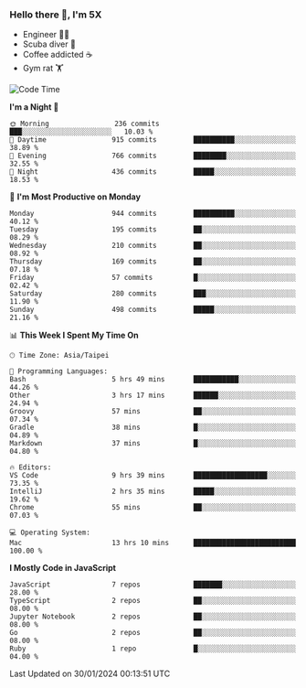 ### Hello there 👋, I'm 5X

* Engineer 👨‍💻
* Scuba diver 🤿
* Coffee addicted ☕️
* Gym rat 🏋️

<!--START_SECTION:waka-->
![Code Time](http://img.shields.io/badge/Code%20Time-781%20hrs%2024%20mins-blue)

**I'm a Night 🦉** 

```text
🌞 Morning                236 commits         ███░░░░░░░░░░░░░░░░░░░░░░   10.03 % 
🌆 Daytime                915 commits         ██████████░░░░░░░░░░░░░░░   38.89 % 
🌃 Evening                766 commits         ████████░░░░░░░░░░░░░░░░░   32.55 % 
🌙 Night                  436 commits         █████░░░░░░░░░░░░░░░░░░░░   18.53 % 
```
📅 **I'm Most Productive on Monday** 

```text
Monday                   944 commits         ██████████░░░░░░░░░░░░░░░   40.12 % 
Tuesday                  195 commits         ██░░░░░░░░░░░░░░░░░░░░░░░   08.29 % 
Wednesday                210 commits         ██░░░░░░░░░░░░░░░░░░░░░░░   08.92 % 
Thursday                 169 commits         ██░░░░░░░░░░░░░░░░░░░░░░░   07.18 % 
Friday                   57 commits          █░░░░░░░░░░░░░░░░░░░░░░░░   02.42 % 
Saturday                 280 commits         ███░░░░░░░░░░░░░░░░░░░░░░   11.90 % 
Sunday                   498 commits         █████░░░░░░░░░░░░░░░░░░░░   21.16 % 
```


📊 **This Week I Spent My Time On** 

```text
🕑︎ Time Zone: Asia/Taipei

💬 Programming Languages: 
Bash                     5 hrs 49 mins       ███████████░░░░░░░░░░░░░░   44.26 % 
Other                    3 hrs 17 mins       ██████░░░░░░░░░░░░░░░░░░░   24.94 % 
Groovy                   57 mins             ██░░░░░░░░░░░░░░░░░░░░░░░   07.34 % 
Gradle                   38 mins             █░░░░░░░░░░░░░░░░░░░░░░░░   04.89 % 
Markdown                 37 mins             █░░░░░░░░░░░░░░░░░░░░░░░░   04.80 % 

🔥 Editors: 
VS Code                  9 hrs 39 mins       ██████████████████░░░░░░░   73.35 % 
IntelliJ                 2 hrs 35 mins       █████░░░░░░░░░░░░░░░░░░░░   19.62 % 
Chrome                   55 mins             ██░░░░░░░░░░░░░░░░░░░░░░░   07.03 % 

💻 Operating System: 
Mac                      13 hrs 10 mins      █████████████████████████   100.00 % 
```

**I Mostly Code in JavaScript** 

```text
JavaScript               7 repos             ███████░░░░░░░░░░░░░░░░░░   28.00 % 
TypeScript               2 repos             ██░░░░░░░░░░░░░░░░░░░░░░░   08.00 % 
Jupyter Notebook         2 repos             ██░░░░░░░░░░░░░░░░░░░░░░░   08.00 % 
Go                       2 repos             ██░░░░░░░░░░░░░░░░░░░░░░░   08.00 % 
Ruby                     1 repo              █░░░░░░░░░░░░░░░░░░░░░░░░   04.00 % 
```




 Last Updated on 30/01/2024 00:13:51 UTC
<!--END_SECTION:waka-->

